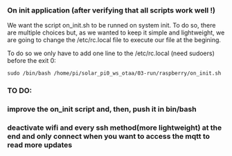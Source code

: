### On init application (after verifying that all scripts work well !)
We want the script on_init.sh to be runned on system init. To do so, there are multiple choices but, as we wanted to keep it simple and lightweight, we are going to change the /etc/rc.local file to execute our file at the begining. 

To do so we only have to add one line to the /etc/rc.local (need sudoers) before the exit 0:

```
sudo /bin/bash /home/pi/solar_pi0_ws_otaa/03-run/raspberry/on_init.sh
```

### TO DO:
### improve the on_init script and, then, push it in bin/bash
### deactivate wifi and every ssh method(more lightweight) at the end and only connect when you want to access the mqtt to read more updates
